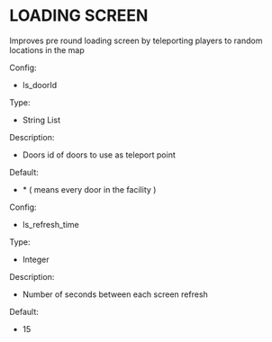 
<h1>LOADING SCREEN</h1>
<p>Improves pre round loading screen by teleporting players to random locations in the map</p>
<p>Config:</p>
<ul>
<li>ls_doorId</li>
</ul>
<p>Type:</p>
<ul>
<li>String List</li>
</ul>
<p>Description:</p>
<ul>
<li>Doors id of doors to use as teleport point</li>
</ul>
<p>Default:</p>
<ul>
<li>* ( means every door in the facility )</li>
</ul>
<u1></u1>
<p>Config:</p>
<ul>
<li>ls_refresh_time</li>
</ul>
<p>Type:</p>
<ul>
<li>Integer</li>
</ul>
<p>Description:</p>
<ul>
<li>Number of seconds between each screen refresh</li>
</ul>
<p>Default:</p>
<ul>
<li>15</li>
</ul>
